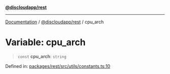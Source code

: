 [**@discloudapp/rest**](../README.md)

***

[Documentation](../../../packages.md) / [@discloudapp/rest](../README.md) / cpu\_arch

# Variable: cpu\_arch

> `const` **cpu\_arch**: `string`

Defined in: [packages/rest/src/utils/constants.ts:10](https://github.com/discloud/discloud.app/blob/1458affc9a022eb2fc5fe37e7b3b002130b2fdad/packages/rest/src/utils/constants.ts#L10)
